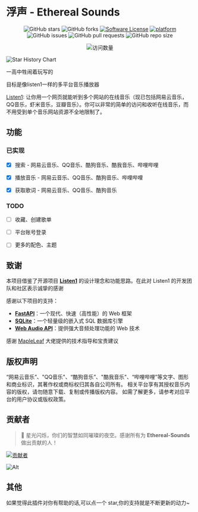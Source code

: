 # 浮声 - Ethereal Sounds

<div align="center">

![GitHub stars](https://img.shields.io/github/stars/Barbatos411/Ethereal-Sounds?style=social)
![GitHub forks](https://img.shields.io/github/forks/Barbatos411/Ethereal-Sounds?style=social)
[![Software License](https://img.shields.io/badge/license-MIT-brightgreen.svg)](LICENSE)
[![platform](https://img.shields.io/badge/python-3.10-green.svg)]()
![GitHub issues](https://img.shields.io/github/issues/Barbatos411/Ethereal-Sounds)
![GitHub pull requests](https://img.shields.io/github/issues-pr/Barbatos411/Ethereal-Sounds)
![GitHub repo size](https://img.shields.io/github/repo-size/Barbatos411/Ethereal-Sounds)

<img src="https://count.getloli.com/@Ethereal-Sounds?name=Ethereal-Sounds&theme=random&padding=7&offset=0&align=top&scale=1&pixelated=1&darkmode=auto" alt="访问数量"/>

</div>

![Star History Chart](https://api.star-history.com/svg?repos=Barbatos411/Ethereal-Sounds&type=Date)

一高中牲闹着玩写的

目标是像listen1一样的多平台音乐播放器

[Listen1](https://github.com/listen1/listen1):
让你用一个网页就能听到多个网站的在线音乐（现已包括网易云音乐，QQ音乐，虾米音乐，豆瓣音乐）。你可以非常的简单的访问和收听在线音乐，而不用受到单个音乐网站资源不全地限制了。

## 功能

### 已实现

- [x] 搜索 - 网易云音乐、QQ音乐、酷狗音乐、酷我音乐、哔哩哔哩

- [x] 播放音乐 - 网易云音乐、QQ音乐、酷狗音乐、哔哩哔哩

- [x] 获取歌词 - 网易云音乐、QQ音乐、酷狗音乐

### TODO

- [ ] 收藏、创建歌单

- [ ] 平台账号登录

- [ ] 更多的配色、主题

## 致谢

本项目借鉴了开源项目 **[Listen1](https://github.com/listen1/listen1)** 的设计理念和功能思路。在此对 Listen1
的开发团队和社区表示诚挚的感谢

感谢以下项目的支持：

- **[FastAPI](https://fastapi.tiangolo.com/)**：一个现代、快速（高性能）的 Web 框架
- **[SQLite](https://sqlite.org/)**：一个轻量级的嵌入式 SQL 数据库引擎
- **[Web Audio API](https://developer.mozilla.org/en-US/docs/Web/API/Web_Audio_API)**：提供强大音频处理功能的 Web
  技术

感谢 [MapleLeaf](https://gitee.com/maple-leaf-sweeping) 大佬提供的技术指导和宝贵建议

## 版权声明

“网易云音乐”、"QQ音乐"、“酷狗音乐”、"酷我音乐"、“哔哩哔哩”等文字、图形和商业标识，其著作权或商标权归其各自公司所有。
相关平台享有其授权音乐内容的版权，请勿随意下载、复制或传播版权内容。
如需了解更多，请参考对应平台的用户协议或版权政策。

## 贡献者

> 🌟 星光闪烁，你们的智慧如同璀璨的夜空。感谢所有为 **Ethereal-Sounds** 做出贡献的人！

<a href="https://github.com/Barbatos411/Ethereal-Sounds/graphs/contributors">
  <img src="https://contrib.rocks/image?repo=Barbatos411/Ethereal-Sounds" alt="贡献者"/>
</a>

![Alt](https://repobeats.axiom.co/api/embed/002c2203d71e30e71dde64f255706628de6a498c.svg "Repobeats analytics image")

## 其他

如果觉得此插件对你有帮助的话,可以点一个 star,你的支持就是不断更新的动力~
